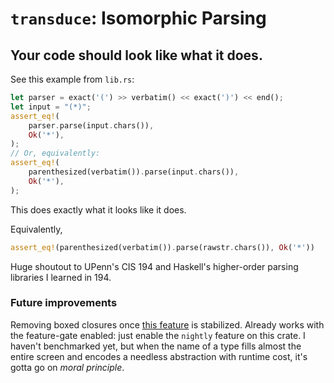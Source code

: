 # `transduce`: Isomorphic Parsing
## Your code should look like what it does.

See this example from `lib.rs`:
```rust
let parser = exact('(') >> verbatim() << exact(')') << end();
let input = "(*)";
assert_eq!(
    parser.parse(input.chars()),
    Ok('*'),
);
// Or, equivalently:
assert_eq!(
    parenthesized(verbatim()).parse(input.chars()),
    Ok('*'),
);
```
This does exactly what it looks like it does.

Equivalently,
```rust
assert_eq!(parenthesized(verbatim()).parse(rawstr.chars()), Ok('*'))
```

Huge shoutout to UPenn's CIS 194 and Haskell's higher-order parsing libraries I learned in 194.

### Future improvements

Removing boxed closures once [this feature](https://github.com/rust-lang/rust/issues/63063) is stabilized.
Already works with the feature-gate enabled: just enable the `nightly` feature on this crate.
I haven't benchmarked yet, but when the name of a type fills almost the entire screen and encodes a needless abstraction with runtime cost, it's gotta go on _moral principle_.
